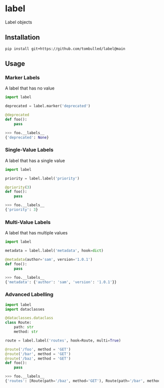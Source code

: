 # label
Label objects

## Installation
```console
pip install git+https://github.com/tombulled/label@main
```

## Usage

### Marker Labels
A label that has no value
```python
import label

deprecated = label.marker('deprecated')

@deprecated
def foo():
    pass
```

```python
>>> foo.__labels__
{'deprecated': None}
```

### Single-Value Labels
A label that has a single value
```python
import label

priority = label.label('priority')

@priority(3)
def foo():
    pass
```

```python
>>> foo.__labels__
{'priority': 3}
```

### Multi-Value Labels
A label that has multiple values
```python
import label

metadata = label.label('metadata', hook=dict)

@metadata(author='sam', version='1.0.1')
def foo():
    pass
```

```python
>>> foo.__labels__
{'metadata': {'author': 'sam', 'version': '1.0.1'}}
```

### Advanced Labelling
```python
import label
import dataclasses

@dataclasses.dataclass
class Route:
    path: str
    method: str

route = label.label('routes', hook=Route, multi=True)

@route('/foo', method = 'GET')
@route('/bar', method = 'GET')
@route('/baz', method = 'GET')
def foo():
    pass
```

```python
>>> foo.__labels__
{'routes': [Route(path='/baz', method='GET'), Route(path='/bar', method='GET'), Route(path='/foo', method='GET')]}
```
